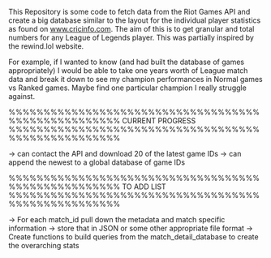 This Repository is some code to fetch data from the Riot Games API and create a big database similar to the layout
for the individual player statistics as found on www.cricinfo.com. The aim of this is to get granular and total numbers for any League of Legends player. This was partially inspired by the rewind.lol website. 

For example, if I wanted to know (and had built the database of games appropriately) I would be able to take one years worth of League match data and break it down to see my champion performances in Normal games vs Ranked games. Maybe find one particular champion I really struggle against. 


%%%%%%%%%%%%%%%%%%%%%%%%%%%%%%%%%%%%%%%%%%%%%%%%%%%%
                  CURRENT PROGRESS
%%%%%%%%%%%%%%%%%%%%%%%%%%%%%%%%%%%%%%%%%%%%%%%%%%%%

-> can contact the API and download 20 of the latest game IDs
-> can append the newest to a global database of game IDs

%%%%%%%%%%%%%%%%%%%%%%%%%%%%%%%%%%%%%%%%%%%%%%%%%%%%
                  TO ADD LIST 
%%%%%%%%%%%%%%%%%%%%%%%%%%%%%%%%%%%%%%%%%%%%%%%%%%%%

-> For each match_id pull down the metadata and match specific information
-> store that in JSON or some other appropriate file format
-> Create functions to build queries from the match_detail_database to create the overarching stats

